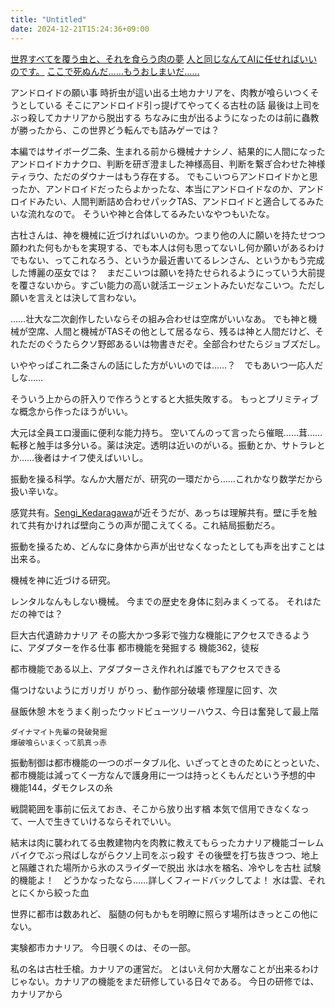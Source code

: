 ```yaml
---
title: "Untitled"
date: 2024-12-21T15:24:36+09:00
---
```


[世界すべてを覆う虫と、それを食らう肉の夢](../../../Info/世界すべてを覆う虫と、それを食らう肉の夢.md)
[人と同じなんてAIに任せればいいのです。](../../../Info/人と同じなんてAIに任せればいいのです。.md)
[ここで死ぬんだ……もうおしまいだ……](../../../Info/ここで死ぬんだ……もうおしまいだ…….md)



アンドロイドの願い事
時折虫が這い出る土地カナリアを、肉教が喰らいつくそうとしている
そこにアンドロイド引っ提げてやってくる古杜の話
最後は上司をぶっ殺してカナリアから脱出する
ちなみに虫が出るようになったのは前に蟲教が勝ったから、この世界どう転んでも詰みゲーでは？

本編ではサイボーグ二条、生まれる前から機械ナナシノ、結果的に人間になったアンドロイドカナクロ、判断を研ぎ澄ました神様高目、判断を繋ぎ合わせた神様ティラウ、ただのダウナーはもう存在する。
でもこいつらアンドロイドかと思ったか、アンドロイドだったらよかったな、本当にアンドロイドなのか、アンドロイドみたい、人間判断詰め合わせパックTAS、アンドロイドと適合してるみたいな流れなので。
そういや神と合体してるみたいなやつもいたな。

古杜さんは、神を機械に近づければいいのか。つまり他の人に願いを持たせつつ願われた何もかもを実現する、でも本人は何も思ってないし何か願いがあるわけでもない、ってこれなろう、というか最近書いてるレンさん、というかもう完成した博麗の巫女では？　まだこいつは願いを持たせられるようにっていう大前提を覆さないから。すごい能力の高い就活エージェントみたいだなこいつ。ただし願いを言えとは決して言わない。

……壮大な二次創作したいならその組み合わせは空席がいいなあ。
でも神と機械が空席、人間と機械がTASその他として居るなら、残るは神と人間だけど、それただのぐうたらクソ野郎あるいは物書きだぞ。全部合わせたらジョブズだし。

いややっぱこれ二条さんの話にした方がいいのでは……？　でもあいつ一応人だしな……

そういう上からの肝入りで作ろうとすると大抵失敗する。
もっとプリミティブな概念から作ったほうがいい。


大元は全員エロ漫画に便利な能力持ち。
空いてんのって言ったら催眠……茸……転移と触手は多分いる。薬は決定。透明は近いのがいる。振動とか、サトラレとか……後者はナイフ使えばいいし。

振動を操る科学。なんか大層だが、研究の一環だから……これかなり数学だから扱い辛いな。

感覚共有。[Sengi_Kedaragawa](../../../Bar/Novel/Nacaria/Sengi_Kedaragawa.md)が近そうだが、あっちは理解共有。壁に手を触れて共有かければ壁向こうの声が聞こえてくる。これ結局振動だろ。

振動を操るため、どんなに身体から声が出せなくなったとしても声を出すことは出来る。

機械を神に近づける研究。

レンタルなんもしない機械。
今までの歴史を身体に刻みまくってる。
それはただの神では？


巨大古代遺跡カナリア
その膨大かつ多彩で強力な機能にアクセスできるように、アダプターを作る仕事
都市機能を発掘する
機能362，徒桜

都市機能である以上、アダプターさえ作れれば誰でもアクセスできる



傷つけないようにガリガリ
がりっ、動作部分破壊
修理屋に回す、次

昼飯休憩
木をうまく削ったウッドビューツリーハウス、今日は奮発して最上階

    ダイナマイト先輩の発破発掘
    爆破喰らいまくって肌真っ赤




振動制御は都市機能の一つのポータブル化、いざってときのためにとっといた、都市機能は減ってく一方なんで護身用に一つは持っとくもんだという予想的中
機能144，ダモクレスの糸

戦闘範囲を事前に伝えておき、そこから放り出す楢
本気で信用できなくなって、一人で生きていけるならそれでいい。


結末は肉に襲われてる虫教建物内を肉教に教えてもらったカナリア機能ゴーレムバイクでぶっ飛ばしながらクソ上司をぶっ殺す
その後壁を打ち抜きつつ、地上と隔離された場所から氷のスライダーで脱出
氷は水を楢名、冷やしを古杜
    試験的機能よ！　どうかなったなら……詳しくフィードバックしてよ！
    水は雲、それとにくから絞った血











世界に都市は数あれど、
脳髄の何もかもを明瞭に照らす場所はきっとこの他にない。

実験都市カナリア。
今日覗くのは、その一部。

私の名は古杜壬槍。カナリアの運営だ。
とはいえ何か大層なことが出来るわけじゃない。カナリアの機能をまだ研修している日々である。
今日の研修では、カナリアから
